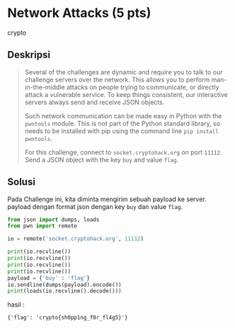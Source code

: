 # Network Attacks (5 pts)
crypto

## Deskripsi
> Several of the challenges are dynamic and require you to talk to our challenge servers over the network. This allows you to perform man-in-the-middle attacks on people trying to communicate, or directly attack a vulnerable service. To keep things consistent, our interactive servers always send and receive JSON objects.
>
> Such network communication can be made easy in Python with the ```pwntools``` module. This is not part of the Python standard library, so needs to be installed with pip using the command line ```pip install pwntools```.
>
> For this challenge, connect to ```socket.cryptohack.org``` on port ```11112```. Send a JSON object with the key ```buy``` and value ```flag```.

## Solusi
Pada Challenge ini, kita diminta mengirim sebuah payload ke server.
payload dengan format json dengan key ```buy``` dan value ```flag```.

``` python
from json import dumps, loads
from pwn import remote

io = remote('socket.cryptohack.org', 11112)

print(io.recvline())
print(io.recvline())
print(io.recvline())
print(io.recvline())
payload = {'buy' : 'flag'}
io.sendline(dumps(payload).encode())
print(loads(io.recvline().decode()))
```
hasil :
``` console
{'flag': 'crypto{sh0pp1ng_f0r_fl4g5}'}
```
